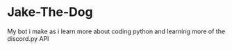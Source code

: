 # Jake-The-Dog
My bot i make as i learn more about coding python and learning more of the discord.py API
